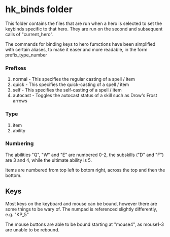 # hk_binds folder
This folder contains the files that are run when a hero is selected to set the keybinds specific to that hero. They are run on the second and subsequent calls of "current_hero".

The commands for binding keys to hero fumctions have been simplified with certain aliases, to make it easer and more readable, in the form prefix_type_number

### Prefixes
1. normal - This specifies the regular casting of a spell / item
2. quick - This specifies the quick-casting of a spell / item
3. self - This specifies the self-casting of a spell / item
4. autocast - Toggles the autocast status of a skill such as Drow's Frost arrows

### Type
1. item
2. ability

### Numbering
The abilities "Q", "W" and "E" are numbered 0-2, the subskills ("D" and "F") are 3 and 4, while the ultimate ability is 5.

Items are numbered from top left to botom right, across the top and then the bottom.

## Keys
Most keys on the keyboard and mouse can be bound, however there are some things to be wary of. The numpad is referenced slightly differently, e.g. "KP_5"

The mouse buttons are able to be bound starting at "mouse4", as mouse1-3 are unable to be rebound.
